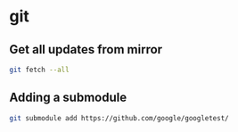 # git

## Get all updates from mirror

```sh
git fetch --all
```

## Adding a submodule

```sh
git submodule add https://github.com/google/googletest/
```
